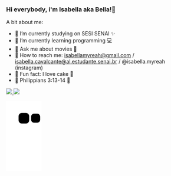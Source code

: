 ### Hi everybody, i'm Isabella aka Bella!💖

A bit about me:

- 🌺 I’m currently studying on SESI SENAI ✨
- 🌺 I’m currently learning programming 💻
- 🌺 Ask me about movies 🎥
- 🌺 How to reach me: isabellamyreah@gmail.com / isabella.cavalcante@al.estudante.senai.br / @isabella.myreah (instagram)
- 🌺 Fun fact: I love cake 🎂
- 🌺 Philippians 3:13-14 🎯 
<div>
  <a href="https://github.com/IsabellaMyreah">
  <img height="160em" src="https://github-readme-stats.vercel.app/api?username=IsabellaMyreah&theme=radical&show_icons=true"/>
  <img height="100em" src="https://github-readme-stats.vercel.app/api/top-langs/?username=IsabellaMyreah&layout=compact&langs_count=7&theme=radical"/>
    </div>
    
![snake gif](https://github.com/IsabellaMyreah/IsabellaMyreah/blob/output/github-contribution-grid-snake.svg)
   
